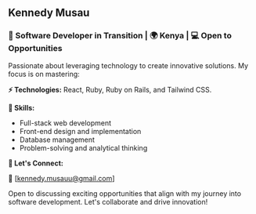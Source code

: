 



## Kennedy Musau

### 🌟 Software Developer in Transition | 🌍 Kenya | 💻 Open to Opportunities

Passionate about leveraging technology to create innovative solutions. My focus is on mastering:

**⚡ Technologies:** React, Ruby, Ruby on Rails, and Tailwind CSS.


**🔧 Skills:**

- Full-stack web development
- Front-end design and implementation
- Database management
- Problem-solving and analytical thinking


**🤝 Let's Connect:**

📧 [kennedy.musauu@gmail.com]

Open to discussing exciting opportunities that align with my journey into software development. Let's collaborate and drive innovation!

